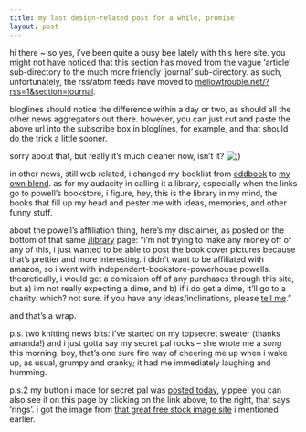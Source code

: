 ```yaml
---
title: my last design-related post for a while, promise
layout: post
---
```


hi there ~ so yes, i&#8217;ve been quite a busy bee lately with this here site. you might not have noticed that this section has moved from the vague &#8216;article&#8217; sub-directory to the much more friendly &#8216;journal&#8217; sub-directory. as such, unfortunately, the rss/atom feeds have moved to [mellowtrouble.net/?rss=1&section=journal][1]. 

bloglines should notice the difference within a day or two, as should all the other news aggregators out there. however, you can just cut and paste the above url into the subscribe box in bloglines, for example, and that should do the trick a little sooner.

sorry about that, but really it&#8217;s much cleaner now, isn&#8217;t it? <img src="http://localhost:8888/wordpress/wp-includes/images/smilies/icon_wink.gif" alt=";)" class="wp-smiley" />

in other news, still web related, i changed my booklist from [oddbook][2] to [my own blend][3]. as for my audacity in calling it a library, especially when the links go to powell&#8217;s bookstore, i figure, hey, this is the library in my mind, the books that fill up my head and pester me with ideas, memories, and other funny stuff. 

about the powell&#8217;s affiliation thing, here&#8217;s my disclaimer, as posted on the bottom of that same [/library][3] page: &#8220;i&#8217;m not trying to make any money off of any of this, i just wanted to be able to post the book cover pictures because that&#8217;s prettier and more interesting. i didn&#8217;t want to be affiliated with amazon, so i went with independent-bookstore-powerhouse powells. theoretically, i would get a comission off of any purchases through this site, but a) i&#8217;m not really expecting a dime, and b) if i do get a dime, it&#8217;ll go to a charity. which? not sure. if you have any ideas/inclinations, please [tell me][4].&#8221;

and that&#8217;s a wrap. 

p.s. two knitting news bits: i&#8217;ve started on my topsecret sweater (thanks amanda!) and i just gotta say my secret pal rocks &#8211; she wrote me a *song* this morning. boy, that&#8217;s one sure fire way of cheering me up when i wake up, as usual, grumpy and cranky; it had me immediately laughing and humming.

p.s.2 my button i made for secret pal was [posted today][5], yippee! you can also see it on this page by clicking on the link above, to the right, that says &#8216;rings&#8217;. i got the image from [that great free stock image site][6] i mentioned earlier.

 [1]: http://mellowtrouble.net/?rss=1&section=journal
 [2]: http://mellowtrouble.net/booklist
 [3]: http://mellowtrouble.net/library
 [4]: http://mellowtrouble.net/contact
 [5]: http://www.secretpals4.blogspot.com/
 [6]: http://sxc.hu/